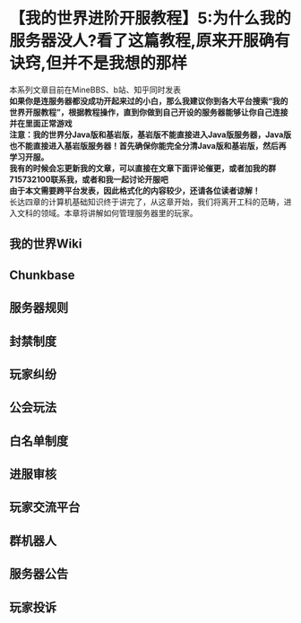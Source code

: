 # 【我的世界进阶开服教程】5:为什么我的服务器没人?看了这篇教程,原来开服确有诀窍,但并不是我想的那样
本系列文章目前在MineBBS、b站、知乎同时发表  
**如果你是连服务器都没成功开起来过的小白，那么我建议你到各大平台搜索“我的世界开服教程”，根据教程操作，直到你做到自己开设的服务器能够让你自己连接并在里面正常游戏  
注意：我的世界分Java版和基岩版，基岩版不能直接进入Java版服务器，Java版也不能直接进入基岩版服务器！首先确保你能完全分清Java版和基岩版，然后再学习开服。​**  
**我有的时候会忘更新我的文章，可以直接在文章下面评论催更，或者加我的群715732100联系我，或者和我一起讨论开服吧**  
**由于本文需要跨平台发表，因此格式化的内容较少，还请各位读者谅解！**  
长达四章的计算机基础知识终于讲完了，从这章开始，我们将离开工科的范畴，进入文科的领域。本章将讲解如何管理服务器里的玩家。  
## 我的世界Wiki
## Chunkbase
## 服务器规则
## 封禁制度
## 玩家纠纷
## 公会玩法
## 白名单制度
## 进服审核
## 玩家交流平台
## 群机器人
## 服务器公告
## 玩家投诉
